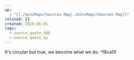 ```yaml
---
up:
  - "[[./miniMaps/Sources Map|./miniMaps/Sources Map]]"
related: []
created: 2020-06-01
tags:
  - source_quote_100
  - source_quote_my
---
```

It's circular but true, we become what we do. ^f8ca0f
